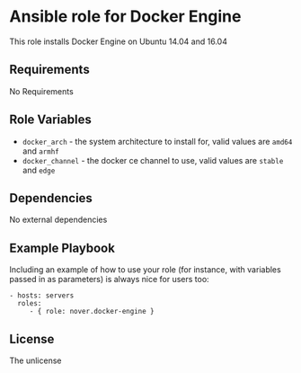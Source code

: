 # Ansible role for Docker Engine

This role installs Docker Engine on Ubuntu 14.04 and 16.04

## Requirements

No Requirements

## Role Variables

 - `docker_arch` - the system architecture to install for, valid values are `amd64` and `armhf`
 - `docker_channel` - the docker ce channel to use, valid values are `stable` and `edge`

## Dependencies

No external dependencies

## Example Playbook

Including an example of how to use your role (for instance, with variables passed in as parameters) is always nice for users too:

    - hosts: servers
      roles:
         - { role: nover.docker-engine }

## License

The unlicense